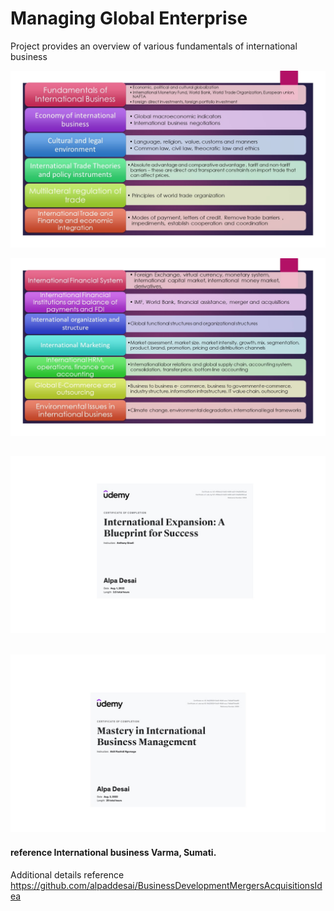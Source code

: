 # Managing Global Enterprise

Project provides an overview of various fundamentals of international business

![image](Slide1.JPG)

![image](Slide2.JPG)

## ![image](certificate.jpg)
## ![image](project.jpg)

#### reference International business Varma, Sumati.

Additional details reference https://github.com/alpaddesai/BusinessDevelopmentMergersAcquisitionsIdea
